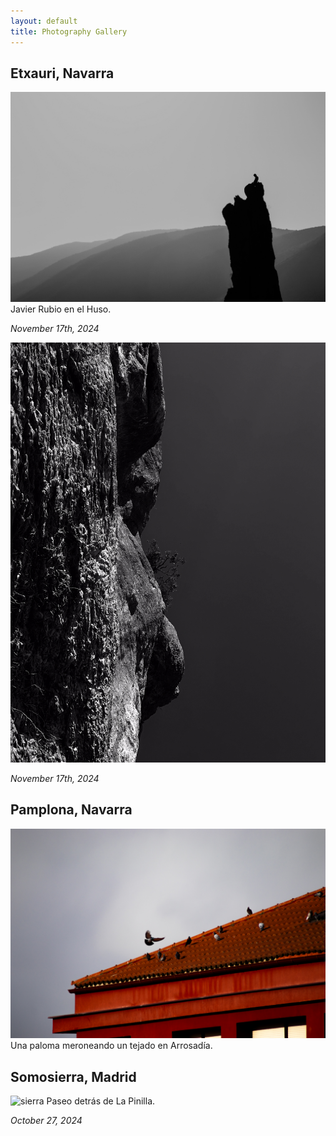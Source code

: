 ```yaml
---
layout: default
title: Photography Gallery
---
```



## Etxauri, Navarra
![javiuso](assets/photos/javiuso.jpg)
Javier Rubio en el Huso.


*November 17th, 2024*


![muro](assets/photos/muro.jpg)


*November 17th, 2024*



## Pamplona, Navarra
![paloma](assets/photos/paloma.jpg)
Una paloma meroneando un tejado en Arrosadía.


## Somosierra, Madrid
![sierra](assets/photos/sierra.jpg)
Paseo detrás de La Pinilla.


*October 27, 2024*